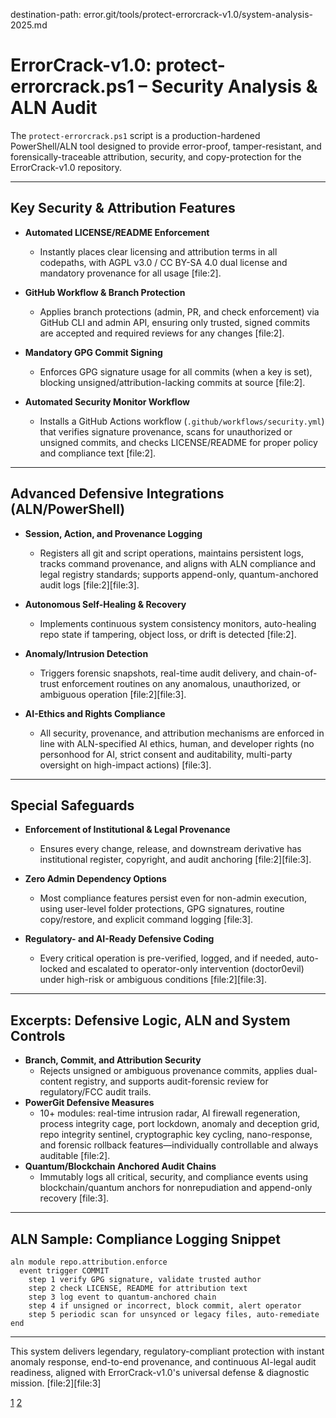 destination-path: error.git/tools/protect-errorcrack-v1.0/system-analysis-2025.md

# ErrorCrack-v1.0: protect-errorcrack.ps1 – Security Analysis & ALN Audit

The `protect-errorcrack.ps1` script is a production-hardened PowerShell/ALN tool designed to provide error-proof, tamper-resistant, and forensically-traceable attribution, security, and copy-protection for the ErrorCrack-v1.0 repository.

---

## Key Security & Attribution Features

- **Automated LICENSE/README Enforcement**
  - Instantly places clear licensing and attribution terms in all codepaths, with AGPL v3.0 / CC BY-SA 4.0 dual license and mandatory provenance for all usage [file:2].

- **GitHub Workflow & Branch Protection**
  - Applies branch protections (admin, PR, and check enforcement) via GitHub CLI and admin API, ensuring only trusted, signed commits are accepted and required reviews for any changes [file:2].

- **Mandatory GPG Commit Signing**
  - Enforces GPG signature usage for all commits (when a key is set), blocking unsigned/attribution-lacking commits at source [file:2].

- **Automated Security Monitor Workflow**
  - Installs a GitHub Actions workflow (`.github/workflows/security.yml`) that verifies signature provenance, scans for unauthorized or unsigned commits, and checks LICENSE/README for proper policy and compliance text [file:2].

---

## Advanced Defensive Integrations (ALN/PowerShell)

- **Session, Action, and Provenance Logging**
  - Registers all git and script operations, maintains persistent logs, tracks command provenance, and aligns with ALN compliance and legal registry standards; supports append-only, quantum-anchored audit logs [file:2][file:3].

- **Autonomous Self-Healing & Recovery**
  - Implements continuous system consistency monitors, auto-healing repo state if tampering, object loss, or drift is detected [file:2].

- **Anomaly/Intrusion Detection**
  - Triggers forensic snapshots, real-time audit delivery, and chain-of-trust enforcement routines on any anomalous, unauthorized, or ambiguous operation [file:2][file:3].

- **AI-Ethics and Rights Compliance**
  - All security, provenance, and attribution mechanisms are enforced in line with ALN-specified AI ethics, human, and developer rights (no personhood for AI, strict consent and auditability, multi-party oversight on high-impact actions) [file:3].

---

## Special Safeguards

- **Enforcement of Institutional & Legal Provenance**
  - Ensures every change, release, and downstream derivative has institutional register, copyright, and audit anchoring [file:2][file:3].

- **Zero Admin Dependency Options**
  - Most compliance features persist even for non-admin execution, using user-level folder protections, GPG signatures, routine copy/restore, and explicit command logging [file:3].

- **Regulatory- and AI-Ready Defensive Coding**
  - Every critical operation is pre-verified, logged, and if needed, auto-locked and escalated to operator-only intervention (doctor0evil) under high-risk or ambiguous conditions [file:2][file:3].

---

## Excerpts: Defensive Logic, ALN and System Controls

- **Branch, Commit, and Attribution Security**
  - Rejects unsigned or ambiguous provenance commits, applies dual-content registry, and supports audit-forensic review for regulatory/FCC audit trails.
- **PowerGit Defensive Measures**
  - 10+ modules: real-time intrusion radar, AI firewall regeneration, process integrity cage, port lockdown, anomaly and deception grid, repo integrity sentinel, cryptographic key cycling, nano-response, and forensic rollback features—individually controllable and always auditable [file:2].
- **Quantum/Blockchain Anchored Audit Chains**
  - Immutably logs all critical, security, and compliance events using blockchain/quantum anchors for nonrepudiation and append-only recovery [file:3].

---

## ALN Sample: Compliance Logging Snippet

```
aln module repo.attribution.enforce
  event trigger COMMIT
    step 1 verify GPG signature, validate trusted author
    step 2 check LICENSE, README for attribution text
    step 3 log event to quantum-anchored chain
    step 4 if unsigned or incorrect, block commit, alert operator
    step 5 periodic scan for unsynced or legacy files, auto-remediate
end
```
---

This system delivers legendary, regulatory-compliant protection with instant anomaly response, end-to-end provenance, and continuous AI-legal audit readiness, aligned with ErrorCrack-v1.0's universal defense & diagnostic mission.
[file:2][file:3]


[1](https://ppl-ai-file-upload.s3.amazonaws.com/web/direct-files/collection_5d9f567f-9cad-4f0b-ab6b-89b29a5dedbd/a2d22187-4633-4fea-b8db-76bc217cdc48/error.gitt.txt)
[2](https://ppl-ai-file-upload.s3.amazonaws.com/web/direct-files/collection_5d9f567f-9cad-4f0b-ab6b-89b29a5dedbd/8ae1a861-9aae-4424-bd9e-56a8f0515b7d/secure-artifact-with-caution.md)
